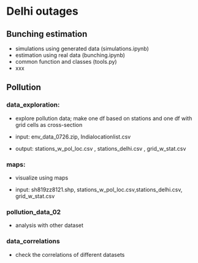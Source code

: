 # Delhi outages


## Bunching estimation
- simulations using generated data (simulations.ipynb)
- estimation using real data (bunching.ipynb)
- common function and classes (tools.py)
- xxx


## Pollution
### data_exploration: 
- explore pollution data; make one df based on stations and one df with grid cells as cross-section 

- input: env_data_0726.zip, Indialocationlist.csv

- output: stations_w_pol_loc.csv , stations_delhi.csv , grid_w_stat.csv

### maps:
- visualize using maps

- input: sh819zz8121.shp, stations_w_pol_loc.csv,stations_delhi.csv, grid_w_stat.csv

### pollution_data_02
- analysis with other dataset

### data_correlations
- check the correlations of different datasets
